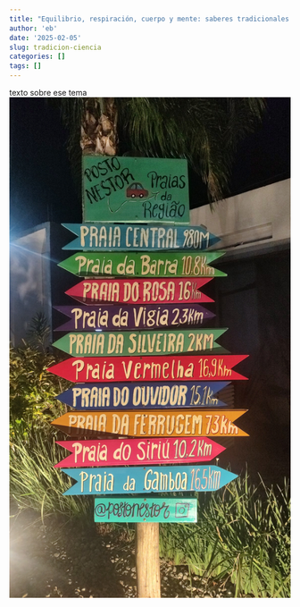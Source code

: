 ```yaml
---
title: "Equilibrio, respiración, cuerpo y mente: saberes tradicionales que la ciencia redescubre"
author: 'eb'
date: '2025-02-05'
slug: tradicion-ciencia
categories: []
tags: []
---
```



texto sobre ese tema  
![](dos.jpg)
